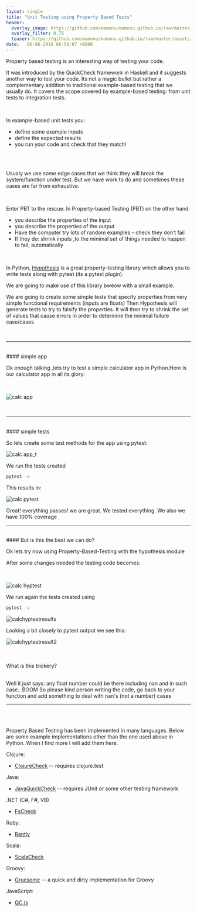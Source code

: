 ```yaml
---
layout: single
title: "Unit Testing using Property Based Tests"
header:
  overlay_image: https://github.com/mamonu/mamonu.github.io/raw/master/assets/hypt/cropped-bd1.jpg
  overlay_filter: 0.75
  teaser: https://github.com/mamonu/mamonu.github.io/raw/master/assets/hypt/cropped-bd1.jpg
date:   06-06-2019 06:58:07 +0000
---
```




Property based testing is an interesting way of testing your code.

It was introduced by the QuickCheck framework in Haskell and it suggests another way to test your code. 
Its not a magic bullet but rather a complementary addition to traditional example-based testing that we usually do.
It covers the scope covered by example-based testing: from unit tests to integration tests.

<br /> 

In example-based unit tests you:

- define some example inputs
- define the expected results
- you run your code and check that they match!


<br /> 
<br /> 

Usualy we use some edge cases that we think they will break the system/function under test.
But we have work to do and sometimes these cases are far from exhaustive.


<br /> 


Enter PBT to the rescue. In Property-based Testing (PBT) on the other hand:

- you describe the properties of the input
- you describe the properties of the output
- Have the computer try lots of random examples – check they don’t fail
- If they do: shrink inputs ,to the minimal set of things needed to happen to fail, automatically 

<br /> 


In Python,  [Hypothesis](https://github.com/HypothesisWorks/hypothesis/tree/master/hypothesis-python) 
is a great property-testing library which allows you to write tests along with pytest (its a pytest plugin). 

We are going to make use of this library bweow with a small example.

We are going to create some simple tests  that specify properties from very simple functional requirements (inputs are floats)
Then Hypothesis will generate tests to try to falsify the properties. 
It will then try to shrink the set of values that cause errors in order to determine the minimal failure case/cases

<br /> 

---

<br /> 
#### simple app

<br /> 

Ok enough talking ,lets try to test a simple calculator app in Python.Here is our calculator app in all its glory:

<br /> 

![calc app](https://raw.githubusercontent.com/mamonu/mamonu.github.io/master/assets/hypt/calcs.png)

<br /> 

---

<br /> 
#### simple tests


<br /> 


So lets create some test methods for the app using pytest:

![calc app_t](https://github.com/mamonu/mamonu.github.io/raw/master/assets/hypt/pytestsimple1.png)

We run the tests created 


```bash
pytest -v
```

This results in:

![calc pytest](https://github.com/mamonu/mamonu.github.io/raw/master/assets/hypt/pytestresult.png)

Great! everything passes! we are great. We tested everything. We also we have 100% coverage  


---

<br /> 
#### But is this the best we can do?

<br /> 

Ok lets try now using Property-Based-Testing with the hypothesis module

After some changes needed the testing code becomes:

<br /> 

![calc hyptest](https://github.com/mamonu/mamonu.github.io/raw/master/assets/hypt/pytesthyp.png)

We run again the tests created using 

```bash
pytest -v
```

![calchyptestresults](https://github.com/mamonu/mamonu.github.io/raw/master/assets/hypt/pytesthypresult1.png)


Looking a bit closely to pytest output we  see this:

![calchyptestresult2](https://github.com/mamonu/mamonu.github.io/raw/master/assets/hypt/pytesthypresult2.png)

<br /> 
<br /> 
What is this trickery? 

<br /> 
<br /> 

Well it just says: 
any float number could be there including nan and in such case.. BOOM 
So please kind person writing the code, go back to your function and add something to deal with nan's (not a number) cases

---

<br /> 
<br /> 

Property Based Testing has been implemented in many languages. 
Below are some example implementations other than the one used above in Python. When I find more I will add them here.


Clojure:
 * [ClojureCheck](https://bitbucket.org/kotarak/clojurecheck) -- requires clojure.test

Java:
 * [JavaQuickCheck](http://java.net/projects/quickcheck/pages/Home) -- requires JUnit or some other testing framework

.NET (C#, F#, VB)
 * [FsCheck](https://github.com/fscheck/FsCheck)

Ruby:
 * [Rantly](https://github.com/hayeah/rantly)

Scala:
 * [ScalaCheck](https://github.com/rickynils/scalacheck) 

Groovy:
 * [Gruesome](https://github.com/mcandre/gruesome) -- a quick and dirty implementation for Groovy

JavaScript:
 * [QC.js](https://bitbucket.org/darrint/qc.js/)






